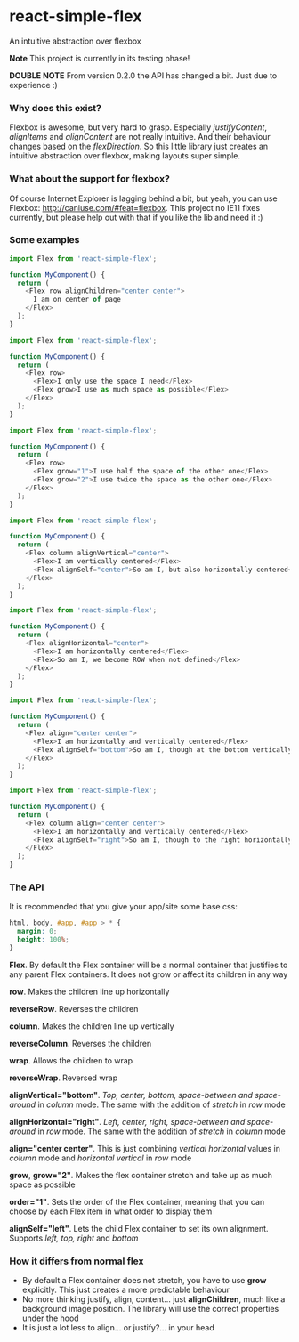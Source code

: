 # react-simple-flex
An intuitive abstraction over flexbox

**Note** This project is currently in its testing phase!

**DOUBLE NOTE** From version 0.2.0 the API has changed a bit. Just due to experience :)

### Why does this exist?
Flexbox is awesome, but very hard to grasp. Especially *justifyContent*, *alignItems* and *alignContent* are not really intuitive. And their behaviour changes based on the *flexDirection*. So this little library just creates an intuitive abstraction over flexbox, making layouts super simple.

### What about the support for flexbox?
Of course Internet Explorer is lagging behind a bit, but yeah, you can use Flexbox: http://caniuse.com/#feat=flexbox. This project no IE11 fixes currently, but please help out with that if you like the lib and need it :)

### Some examples
```js
import Flex from 'react-simple-flex';

function MyComponent() {
  return (
    <Flex row alignChildren="center center">
      I am on center of page
    </Flex>
  );
}
```

```js
import Flex from 'react-simple-flex';

function MyComponent() {
  return (
    <Flex row>
      <Flex>I only use the space I need</Flex>
      <Flex grow>I use as much space as possible</Flex>
    </Flex>
  );
}
```

```js
import Flex from 'react-simple-flex';

function MyComponent() {
  return (
    <Flex row>
      <Flex grow="1">I use half the space of the other one</Flex>
      <Flex grow="2">I use twice the space as the other one</Flex>
    </Flex>
  );
}
```

```js
import Flex from 'react-simple-flex';

function MyComponent() {
  return (
    <Flex column alignVertical="center">
      <Flex>I am vertically centered</Flex>
      <Flex alignSelf="center">So am I, but also horizontally centered</Flex>
    </Flex>
  );
}
```

```js
import Flex from 'react-simple-flex';

function MyComponent() {
  return (
    <Flex alignHorizontal="center">
      <Flex>I am horizontally centered</Flex>
      <Flex>So am I, we become ROW when not defined</Flex>
    </Flex>
  );
}
```

```js
import Flex from 'react-simple-flex';

function MyComponent() {
  return (
    <Flex align="center center">
      <Flex>I am horizontally and vertically centered</Flex>
      <Flex alignSelf="bottom">So am I, though at the bottom vertically</Flex>
    </Flex>
  );
}
```

```js
import Flex from 'react-simple-flex';

function MyComponent() {
  return (
    <Flex column align="center center">
      <Flex>I am horizontally and vertically centered</Flex>
      <Flex alignSelf="right">So am I, though to the right horizontally</Flex>
    </Flex>
  );
}
```

### The API

It is recommended that you give your app/site some base css:

```css
html, body, #app, #app > * {
  margin: 0;
  height: 100%;
}
```

**Flex**. By default the Flex container will be a normal container that justifies to any parent Flex containers. It does not grow or affect its children in any way

**row**. Makes the children line up horizontally

**reverseRow**. Reverses the children

**column**. Makes the children line up vertically

**reverseColumn**. Reverses the children

**wrap**. Allows the children to wrap

**reverseWrap**. Reversed wrap

**alignVertical="bottom"**. *Top, center, bottom, space-between and space-around* in *column* mode. The same with the addition of *stretch* in *row* mode

**alignHorizontal="right"**. *Left, center, right, space-between and space-around* in *row* mode. The same with the addition of *stretch* in *column* mode

**align="center center"**. This is just combining *vertical horizontal* values in *column* mode and *horizontal vertical* in *row* mode

**grow**, **grow="2"**. Makes the flex container stretch and take up as much space as possible

**order="1"**. Sets the order of the Flex container, meaning that you can choose by each Flex item in what order to display them

**alignSelf="left"**. Lets the child Flex container to set its own alignment. Supports *left, top, right* and *bottom*

### How it differs from normal flex
- By default a Flex container does not stretch, you have to use **grow** explicitly. This just creates a more predictable behaviour
- No more thinking justify, align, content... just **alignChildren**, much like a background image position. The library will use the correct properties under the hood
- It is just a lot less to align... or justify?... in your head
